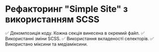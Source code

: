 # Рефакторинг "Simple Site" з використанням SCSS
:white_check_mark: Декомпозиція коду. Кожна секція винесена в окремий файл.
:white_check_mark: Використанні зміни SCSS.
:white_check_mark: Використання вкладеності селекторів.
:white_check_mark: Використано міксини та медіаміксини.
